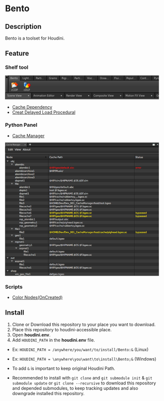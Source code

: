 Bento
====================

## Description
Bento is a toolset for Houdini.


## Feature

### Shelf tool

![alt tag](docs/img/ss_shelf_tool_0002.png)

* [Cache Dependency](docs/cacheDependency.md)
* [Creat Delayed Load Procedural](docs/create-dlp.md)

### Python Panel

* [Cache Manager](docs/cacheManager.md)

![alt tag](docs/img/ss_cache_manager_0001.png)

### Scripts

* [Color Nodes(OnCreated)](docs/color-nodes.md)

## Install
1. Clone or Download this repository to your place you want to download.
2. Place this repository to houdini-accessible place.
3. Open **houdini.env**.
4. Add `HOUDINI_PATH` in the **houdini.env** file.
  * Ex: `HOUDINI_PATH = /anywhere/you/want/to/install/Bento:&` (Linux)
  * Ex: `HOUDINI_PATH = \anywhere\you\want\to\install\Bento;&` (Windows)
  * To add `&` is important to keep original Houdini Path.


* Recommended to install with `git clone` and `git submodule init` & `git submodule update` or `git clone --recursive` to download this repository and depended submodules, to keep tracking updates and also downgrade installed this repository.
